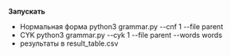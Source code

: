**Запускать**
 - Нормальная форма python3 grammar.py --cnf 1 --file parent
 - CYK python3 grammar.py --cyk 1 --file parent --words words
  - результаты в result_table.csv